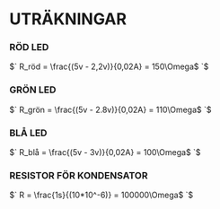 # UTRÄKNINGAR

### RÖD LED

$` R_röd = \frac{(5v - 2,2v)}{0,02A} = 150\Omega$ `$

### GRÖN LED

$` R_grön = \frac{(5v - 2.8v)}{0,02A} = 110\Omega$ `$

### BLÅ LED

$` R_blå = \frac{(5v - 3v)}{0,02A} = 100\Omega$ `$

### RESISTOR FÖR KONDENSATOR

$` R = \frac{1s}{(10*10^-6)} = 100000\Omega$ `$
